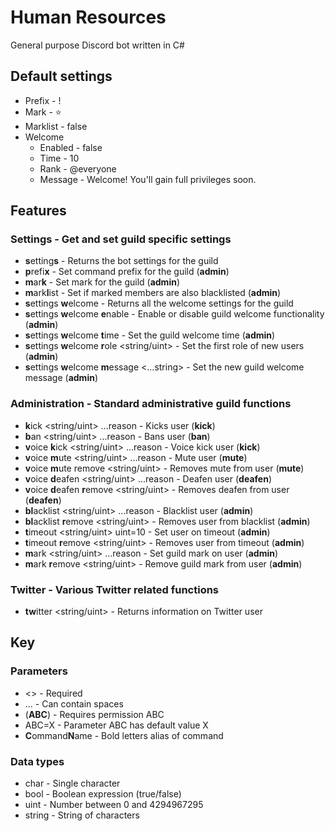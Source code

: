 # Human Resources

General purpose Discord bot written in C#

## Default settings

* Prefix - !
* Mark - ⭐
* Marklist - false
* Welcome
  * Enabled - false
  * Time - 10
  * Rank - @everyone
  * Message - Welcome! You'll gain full privileges soon.

## Features

### Settings - Get and set guild specific settings

* **s**etting**s** - Returns the bot settings for the guild
* **p**refi**x** <char> - Set command prefix for the guild (**admin**)
* **m**ar**k** <char> - Set mark for the guild (**admin**)
* **m**ark**l**ist <bool> - Set if marked members are also blacklisted (**admin**)
* **s**ettings **w**elcome - Returns all the welcome settings for the guild
* **s**ettings **w**elcome **e**nable <bool> - Enable or disable guild welcome functionality (**admin**)
* **s**ettings **w**elcome **t**ime <uint> - Set the guild welcome time (**admin**)
* **s**ettings **w**elcome **r**ole <string/uint> - Set the first role of new users (**admin**)
* **s**ettings **w**elcome **m**essage <...string> - Set the new guild welcome message (**admin**)

### Administration - Standard administrative guild functions

* **k**ick <string/uint> ...reason - Kicks user (**kick**)
* **b**an <string/uint> ...reason - Bans user (**ban**)
* **v**oice **k**ick <string/uint> ...reason - Voice kick user (**kick**)
* **v**oice **m**ute <string/uint> ...reason - Mute user (**mute**)
* **v**oice **m**ute remove <string/uint> - Removes mute from user (**mute**)
* **v**oice **d**eafen <string/uint> ...reason - Deafen user (**deafen**)
* **v**oice **d**eafen **r**emove <string/uint> - Removes deafen from user (**deafen**)
* **bl**acklist <string/uint> ...reason - Blacklist user (**admin**)
* **bl**acklist **r**emove <string/uint> - Removes user from blacklist (**admin**)
* **t**imeout <string/uint> uint=10 - Set user on timeout (**admin**)
* **t**imeout **r**emove <string/uint> - Removes user from timeout (**admin**)
* **m**ark <string/uint> ...reason - Set guild mark on user (**admin**)
* **m**ark **r**emove <string/uint> - Remove guild mark from user (**admin**)

### Twitter - Various Twitter related functions

* **tw**itter <string/uint> - Returns information on Twitter user

## Key

### Parameters

* <> - Required
* ... - Can contain spaces
* (**ABC**) - Requires permission ABC
* ABC=X - Parameter ABC has default value X
* **C**ommand**N**ame - Bold letters alias of command

### Data types

* char - Single character
* bool - Boolean expression (true/false)
* uint - Number between 0 and 4294967295
* string - String of characters
